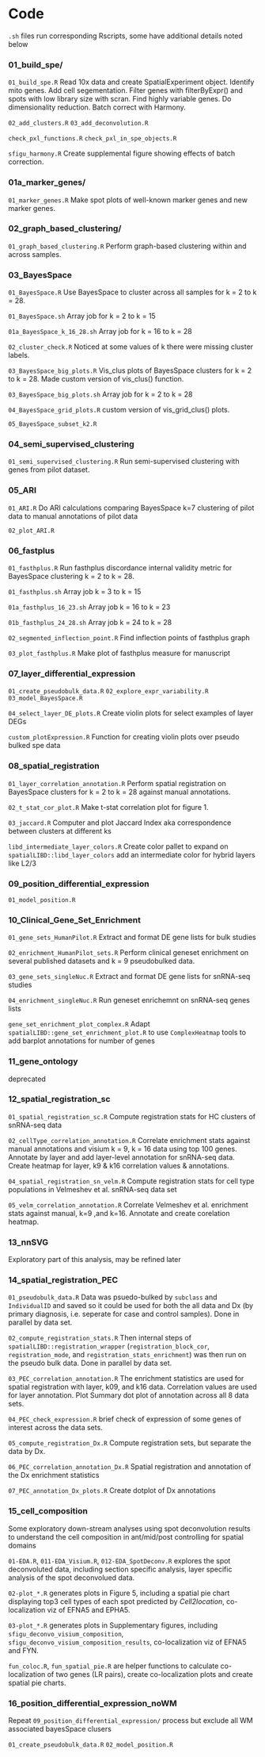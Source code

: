 # Code

`.sh` files run corresponding Rscripts, some have additional details noted below

### 01_build_spe/
`01_build_spe.R`
Read 10x data and create SpatialExperiment object. Identify mito genes. Add cell segementation. Filter genes with filterByExpr() and spots with low library size with scran. Find highly variable genes. Do dimensionality reduction. Batch correct with Harmony. 

`02_add_clusters.R`
`03_add_deconvolution.R`

`check_pxl_functions.R`
`check_pxl_in_spe_objects.R`

`sfigu_harmony.R`
Create supplemental figure showing effects of batch correction. 

### 01a_marker_genes/
`01_marker_genes.R`
Make spot plots of well-known marker genes and new marker genes. 

### 02_graph_based_clustering/
`01_graph_based_clustering.R`
Perform graph-based clustering within and across samples. 

### 03_BayesSpace
`01_BayesSpace.R`
Use BayesSpace to cluster across all samples for k = 2 to k = 28. 

`01_BayesSpace.sh`
Array job for k = 2 to k = 15

`01a_BayesSpace_k_16_28.sh`
Array job for k = 16 to k = 28

`02_cluster_check.R`
Noticed at some values of k there were missing cluster labels.

`03_BayesSpace_big_plots.R`
Vis_clus plots of BayesSpace clusters for k = 2 to k = 28. Made custom version of vis_clus() function. 

`03_BayesSpace_big_plots.sh`
Array job for k = 2 to k = 28

`04_BayesSpace_grid_plots.R`
custom version of vis_grid_clus() plots. 

`05_BayesSpace_subset_k2.R`

### 04_semi_supervised_clustering
`01_semi_supervised_clustering.R`
Run semi-supervised clustering with genes from pilot dataset.

### 05_ARI
`01_ARI.R`
Do ARI calculations comparing BayesSpace k=7 clustering of pilot data to manual annotations of pilot data

`02_plot_ARI.R`

### 06_fastplus
`01_fasthplus.R`
Run fasthplus discordance internal validity metric for BayesSpace clustering k = 2 to k = 28. 

`01_fasthplus.sh`
Array job k = 3 to k = 15

`01a_fasthplus_16_23.sh`
Array job k = 16 to k = 23

`01b_fasthplus_24_28.sh`
Array job k = 24 to k = 28

`02_segmented_inflection_point.R`
Find inflection points of fasthplus graph

`03_plot_fasthplus.R`
Make plot of fasthplus measure for manuscript

### 07_layer_differential_expression
`01_create_pseudobulk_data.R`
`02_explore_expr_variability.R`
`03_model_BayesSpace.R`

`04_select_layer_DE_plots.R` Create violin plots for select examples of layer DEGs

`custom_plotExpression.R` Function for creating violin plots over pseudo bulked spe data

### 08_spatial_registration
`01_layer_correlation_annotation.R`
Perform spatial registration on BayesSpace clusters for k = 2 to k = 28 against manual annotations.

`02_t_stat_cor_plot.R`
Make t-stat correlation plot for figure 1. 

`03_jaccard.R`
Computer and plot Jaccard Index aka correspondence between clusters at different ks 

`libd_intermediate_layer_colors.R`
Create color pallet to expand on  `spatialLIBD::libd_layer_colors` add an intermediate color for hybrid layers like L2/3

### 09_position_differential_expression
`01_model_position.R` 

### 10_Clinical_Gene_Set_Enrichment
`01_gene_sets_HumanPilot.R`
Extract and format DE gene lists for bulk studies 

`02_enrichment_HumanPilot_sets.R`
Perform clinical geneset enrichment on several published datasets and k = 9 pseudobulked data. 

`03_gene_sets_singleNuc.R`
Extract and format DE gene lists for snRNA-seq studies 

`04_enrichment_singleNuc.R`
Run geneset enrichemnt on snRNA-seq genes lists

`gene_set_enrichment_plot_complex.R`
Adapt `spatialLIBD::gene_set_enrichment_plot.R` to use `ComplexHeatmap` tools to add barplot annotations for number of genes

### 11_gene_ontology
deprecated

### 12_spatial_registration_sc
`01_spatial_registration_sc.R`
Compute registration stats for HC clusters of snRNA-seq data

`02_cellType_correlation_annotation.R`
 Correlate enrichment stats against manual annotations and visium k = 9, k = 16 data using top 100 genes.
 Annotate by layer and add layer-level annotation for snRNA-seq data. Create heatmap for layer, k9 & k16 correlation values & annotations.

`04_spatial_registration_sn_velm.R` 
Compute registration stats for cell type populations in Velmeshev et al. snRNA-seq data set

`05_velm_correlation_annotation.R`
 Correlate Velmeshev et al. enrichment stats against manual, k=9 ,and k=16. Annotate and create corelation heatmap.
 
### 13_nnSVG
Exploratory part of this analysis, may be refined later

### 14_spatial_registration_PEC
`01_pseudobulk_data.R` Data was psuedo-bulked by `subclass` and `IndividualID` and saved so it could be used
for both the all data and Dx (by primary diagnosis, i.e. seperate for case and control samples). Done in parallel by data set.

`02_compute_registration_stats.R` Then internal steps of `spatialLIBD::registration_wrapper` (`registration_block_cor`, `registration_mode`, and `registration_stats_enrichment`) was then run on the pseudo bulk data.  Done in parallel by data set.

`03_PEC_correlation_annotation.R` The enrichment statistics are used for spatial registration with layer, k09, and k16 data. Correlation values are used for layer annotation. Plot Summary dot plot of annotation across all 8 data sets.

`04_PEC_check_expression.R` brief check of expression of some genes of interest across the data sets.

`05_compute_registration_Dx.R` Compute registration sets, but separate the data by Dx.

`06_PEC_correlation_annotation_Dx.R` Spatial registration and annotation of the Dx enrichment statistics

`07_PEC_annotation_Dx_plots.R` Create dotplot of Dx annotations

### 15_cell_composition
Some exploratory down-stream analyses using spot deconvolution results to understand the cell composition in ant/mid/post controlling for spatial domains

`01-EDA.R`, `011-EDA_Visium.R`, `012-EDA_SpotDeconv.R` explores the spot deconvoluted data, including section specific analysis, layer specific analysis of the spot deconvolued data.

`02-plot_*.R` generates plots in Figure 5, including a spatial pie chart displaying top3 cell types of each spot predicted by _Cell2location_, co-localization viz of EFNA5 and EPHA5.

`03-plot_*.R` generates plots in Supplementary figures, including `sfigu_deconvo_visium_composition`, `sfigu_deconvo_visium_composition_results`, co-localization viz of EFNA5 and FYN.

`fun_coloc.R`, `fun_spatial_pie.R` are helper functions to calculate co-localization of two genes (LR pairs), create co-localization plots and create spatial pie charts.

### 16_position_differential_expression_noWM
Repeat `09_position_differential_expression/` process but exclude all WM associated bayesSpace clusers

`01_create_pseudobulk_data.R`
`02_model_position.R`

